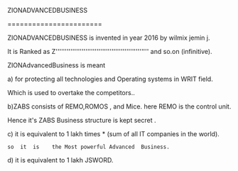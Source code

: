 ZIONADVANCEDBUSINESS

=======================






ZIONADVANCEDBUSINESS  is  invented  in year  2016  by   wilmix  jemin  j.


It  is    Ranked   as   Z'''''''''''''''''''''''''''''''''''''''''''''''''' and  so.on (infinitive).

ZIONAdvancedBusiness  is  meant 





a) for protecting    all  technologies  and  Operating  systems  in WRIT field.




Which  is  used to overtake  the competitors..





b)ZABS consists of REMO,ROMOS , and Mice. 
here REMO is the control unit. 




Hence it's ZABS Business structure is kept secret .





c) it   is  equivalent  to   1 lakh  times   *  (sum  of  all  IT companies in the world).

    so  it  is    the Most powerful Advanced  Business.


d)  it  is    equivalent  to  1  lakh   JSWORD.

